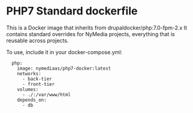 # PHP7 Standard dockerfile

This is a Docker image that inherits from drupaldocker/php:7.0-fpm-2.x
It contains standard overrides for NyMedia projects, everything that is reusable across projects.

To use, include it in your docker-compose.yml:

```
  php:
    image: nymediaas/php7-docker:latest
    networks:
      - back-tier
      - front-tier
    volumes:
      - ./:/var/www/html
    depends_on:
      - db
```
